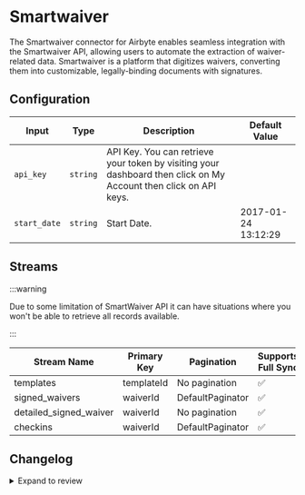 # Smartwaiver
The Smartwaiver connector for Airbyte enables seamless integration with the Smartwaiver API, allowing users to automate the extraction of waiver-related data. Smartwaiver is a platform that digitizes waivers, converting them into customizable, legally-binding documents with signatures.

## Configuration

| Input | Type | Description | Default Value |
|-------|------|-------------|---------------|
| `api_key` | `string` | API Key. You can retrieve your token by visiting your dashboard then click on My Account then click on API keys. |  |
| `start_date` | `string` | Start Date.  | 2017-01-24 13:12:29 |

## Streams

:::warning

Due to some limitation of SmartWaiver API it can have situations where you won't be able to retrieve all records available.

:::

| Stream Name | Primary Key | Pagination | Supports Full Sync | Supports Incremental |
|-------------|-------------|------------|---------------------|----------------------|
| templates | templateId | No pagination | ✅ |  ❌  |
| signed_waivers | waiverId | DefaultPaginator | ✅ |  ❌  |
| detailed_signed_waiver | waiverId | No pagination | ✅ |  ❌  |
| checkins | waiverId | DefaultPaginator | ✅ |  ❌  |

## Changelog

<details>
  <summary>Expand to review</summary>

| Version          | Date              | Pull Request | Subject        |
|------------------|-------------------|--------------|----------------|
| 0.0.32 | 2025-09-16 | [66266](https://github.com/airbytehq/airbyte/pull/66266) | Update dependencies |
| 0.0.31 | 2025-08-23 | [65421](https://github.com/airbytehq/airbyte/pull/65421) | Update dependencies |
| 0.0.30 | 2025-08-09 | [64837](https://github.com/airbytehq/airbyte/pull/64837) | Update dependencies |
| 0.0.29 | 2025-08-02 | [64433](https://github.com/airbytehq/airbyte/pull/64433) | Update dependencies |
| 0.0.28 | 2025-07-12 | [63077](https://github.com/airbytehq/airbyte/pull/63077) | Update dependencies |
| 0.0.27 | 2025-07-05 | [62736](https://github.com/airbytehq/airbyte/pull/62736) | Update dependencies |
| 0.0.26 | 2025-06-28 | [62244](https://github.com/airbytehq/airbyte/pull/62244) | Update dependencies |
| 0.0.25 | 2025-06-14 | [60570](https://github.com/airbytehq/airbyte/pull/60570) | Update dependencies |
| 0.0.24 | 2025-05-10 | [60115](https://github.com/airbytehq/airbyte/pull/60115) | Update dependencies |
| 0.0.23 | 2025-05-04 | [59600](https://github.com/airbytehq/airbyte/pull/59600) | Update dependencies |
| 0.0.22 | 2025-04-27 | [58998](https://github.com/airbytehq/airbyte/pull/58998) | Update dependencies |
| 0.0.21 | 2025-04-19 | [58416](https://github.com/airbytehq/airbyte/pull/58416) | Update dependencies |
| 0.0.20 | 2025-04-12 | [57995](https://github.com/airbytehq/airbyte/pull/57995) | Update dependencies |
| 0.0.19 | 2025-04-05 | [57426](https://github.com/airbytehq/airbyte/pull/57426) | Update dependencies |
| 0.0.18 | 2025-03-29 | [56909](https://github.com/airbytehq/airbyte/pull/56909) | Update dependencies |
| 0.0.17 | 2025-03-22 | [56247](https://github.com/airbytehq/airbyte/pull/56247) | Update dependencies |
| 0.0.16 | 2025-03-08 | [55608](https://github.com/airbytehq/airbyte/pull/55608) | Update dependencies |
| 0.0.15 | 2025-03-01 | [55127](https://github.com/airbytehq/airbyte/pull/55127) | Update dependencies |
| 0.0.14 | 2025-02-22 | [54532](https://github.com/airbytehq/airbyte/pull/54532) | Update dependencies |
| 0.0.13 | 2025-02-15 | [54060](https://github.com/airbytehq/airbyte/pull/54060) | Update dependencies |
| 0.0.12 | 2025-02-08 | [53538](https://github.com/airbytehq/airbyte/pull/53538) | Update dependencies |
| 0.0.11 | 2025-02-01 | [53105](https://github.com/airbytehq/airbyte/pull/53105) | Update dependencies |
| 0.0.10 | 2025-01-25 | [52390](https://github.com/airbytehq/airbyte/pull/52390) | Update dependencies |
| 0.0.9 | 2025-01-18 | [51989](https://github.com/airbytehq/airbyte/pull/51989) | Update dependencies |
| 0.0.8 | 2025-01-11 | [51378](https://github.com/airbytehq/airbyte/pull/51378) | Update dependencies |
| 0.0.7 | 2024-12-28 | [50757](https://github.com/airbytehq/airbyte/pull/50757) | Update dependencies |
| 0.0.6 | 2024-12-21 | [50304](https://github.com/airbytehq/airbyte/pull/50304) | Update dependencies |
| 0.0.5 | 2024-12-14 | [49732](https://github.com/airbytehq/airbyte/pull/49732) | Update dependencies |
| 0.0.4 | 2024-12-12 | [49435](https://github.com/airbytehq/airbyte/pull/49435) | Update dependencies |
| 0.0.3 | 2024-12-11 | [49117](https://github.com/airbytehq/airbyte/pull/49117) | Starting with this version, the Docker image is now rootless. Please note that this and future versions will not be compatible with Airbyte versions earlier than 0.64 |
| 0.0.2 | 2024-10-29 | [47825](https://github.com/airbytehq/airbyte/pull/47825) | Update dependencies |
| 0.0.1 | 2024-10-09 | | Initial release by [@avirajsingh7](https://github.com/avirajsingh7) via Connector Builder |

</details>
